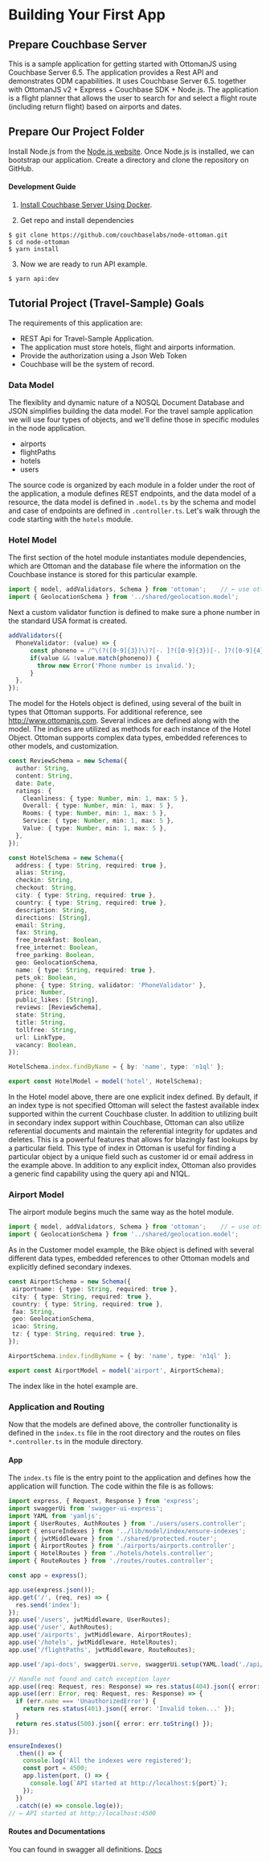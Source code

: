 # Building Your First App

## Prepare Couchbase Server

This is a sample application for getting started with OttomanJS using Couchbase Server 6.5. The application provides a Rest API and demonstrates ODM capabilities. It uses Couchbase Server 6.5. together with OttomanJS v2 + Express + Couchbase SDK + Node.js.  The application is a flight planner that allows the user to search for and select a flight route (including return flight) based on airports and dates.

## Prepare Our Project Folder

Install Node.js from the [Node.js website](http://nodejs.org/).  Once Node.js is installed, we can bootstrap our application.   Create a directory and clone the repository on GitHub.

#### Development Guide

1. [Install Couchbase Server Using Docker](https://docs.couchbase.com/server/current/install/getting-started-docker.html).

2. Get repo and install dependencies 
```
$ git clone https://github.com/couchbaselabs/node-ottoman.git
$ cd node-ottoman
$ yarn install
```

3. Now we are ready to run API example.
```
$ yarn api:dev
```

## Tutorial Project (Travel-Sample) Goals

The requirements of this application are:

- REST Api for Travel-Sample Application.
- The application must store hotels, flight and airports information.
- Provide the authorization using a Json Web Token
- Couchbase will be the system of record.

### Data Model

The flexiblity and dynamic nature of a NOSQL Document Database and JSON simplifies building the data model. For the travel sample application we will use four types of objects, and we'll define those in specific modules in the node application.   

- airports
- flightPaths
- hotels
- users
 
The source code is organized by each module in a  folder under the root of the application, a module defines REST endpoints, and the data model of a resource, the data model is defined in `.model.ts` by the schema and model and case of endpoints are defined in `.controller.ts`.   Let's walk through the code starting with the `hotels` module.

### Hotel Model

The first section of the hotel module instantiates module dependencies, which are Ottoman and the database file where the information on the Couchbase instance is stored for this particular example. 

```ts
import { model, addValidators, Schema } from 'ottoman';    // ← use ottoman
import { GeolocationSchema } from '../shared/geolocation.model';
```

Next a custom validator function is defined to make sure a phone number in the standard USA format is created.

```ts
addValidators({
  PhoneValidator: (value) => {
      const phoneno = /^\(?([0-9]{3})\)?[-. ]?([0-9]{3})[-. ]?([0-9]{4})$/;
      if(value && !value.match(phoneno)) {
        throw new Error('Phone number is invalid.');
      }
  },
});
```

The model for the Hotels object is defined, using several of the built in types that Ottoman supports.   For additional reference, see http://www.ottomanjs.com.   Several indices are defined along with the model.  The indices are utilized as methods for each instance of the Hotel Object.  Ottoman supports complex data types, embedded references to other models, and customization.  

```ts
const ReviewSchema = new Schema({
  author: String,
  content: String,
  date: Date,
  ratings: {
    Cleanliness: { type: Number, min: 1, max: 5 },
    Overall: { type: Number, min: 1, max: 5 },
    Rooms: { type: Number, min: 1, max: 5 },
    Service: { type: Number, min: 1, max: 5 },
    Value: { type: Number, min: 1, max: 5 },
  },
});

const HotelSchema = new Schema({
  address: { type: String, required: true },
  alias: String,
  checkin: String,
  checkout: String,
  city: { type: String, required: true },
  country: { type: String, required: true },
  description: String,
  directions: [String],
  email: String,
  fax: String,
  free_breakfast: Boolean,
  free_internet: Boolean,
  free_parking: Boolean,
  geo: GeolocationSchema,
  name: { type: String, required: true },
  pets_ok: Boolean,
  phone: { type: String, validator: 'PhoneValidator' },
  price: Number,
  public_likes: [String],
  reviews: [ReviewSchema],
  state: String,
  title: String,
  tollfree: String,
  url: LinkType,
  vacancy: Boolean,
});

HotelSchema.index.findByName = { by: 'name', type: 'n1ql' };

export const HotelModel = model('hotel', HotelSchema);
```

In the Hotel model above, there are one explicit index defined. By default,
if an index type is not specified Ottoman will select the fastest available index supported within the current Couchbase cluster.
In addition to utilizing built in secondary index support within Couchbase, 
Ottoman can also utilize referential documents and maintain the referential integrity for updates and deletes. 
This is a powerful features that allows for blazingly fast lookups by a particular field. 
This type of index in Ottoman is useful for finding a particular object by a unique field such as customer id or email address in the example above.
In addition to any explicit index, Ottoman also provides a generic find capability using the query api and N1QL. 

### Airport Model

The airport module begins much the same way as the hotel module.  

```ts
import { model, addValidators, Schema } from 'ottoman';    // ← use ottoman
import { GeolocationSchema } from '../shared/geolocation.model';
```

As in the Customer model example, the Bike object is defined with several different data types, embedded references to other Ottoman models and explicitly defined secondary indexes. 

```ts
const AirportSchema = new Schema({
 airportname: { type: String, required: true },
 city: { type: String, required: true },
 country: { type: String, required: true },
 faa: String,
 geo: GeolocationSchema,
 icao: String,
 tz: { type: String, required: true },
});

AirportSchema.index.findByName = { by: 'name', type: 'n1ql' };

export const AirportModel = model('airport', AirportSchema);
```

The index like in the hotel example are. 

### Application and Routing

Now that the models are defined above, the controller functionality is defined in the ```index.ts``` file in the root directory and the routes on files ```*.controller.ts``` in the module directory. 

#### App

The `index.ts` file is the entry point to the application and defines how the application will function. The code within the file is as follows:

```ts
import express, { Request, Response } from 'express';
import swaggerUi from 'swagger-ui-express';
import YAML from 'yamljs';
import { UserRoutes, AuthRoutes } from './users/users.controller';
import { ensureIndexes } from '../lib/model/index/ensure-indexes';
import { jwtMiddleware } from './shared/protected.router';
import { AirportRoutes } from './airports/airports.controller';
import { HotelRoutes } from './hotels/hotels.controller';
import { RouteRoutes } from './routes/routes.controller';

const app = express();

app.use(express.json());
app.get('/', (req, res) => {
  res.send('index');
});
app.use('/users', jwtMiddleware, UserRoutes);
app.use('/user', AuthRoutes);
app.use('/airports', jwtMiddleware, AirportRoutes);
app.use('/hotels', jwtMiddleware, HotelRoutes);
app.use('/flightPaths', jwtMiddleware, RouteRoutes);

app.use('/api-docs', swaggerUi.serve, swaggerUi.setup(YAML.load('./api/swagger.yaml')));

// Handle not found and catch exception layer
app.use((req: Request, res: Response) => res.status(404).json({ error: 'Route Not Match' }));
app.use((err: Error, req: Request, res: Response) => {
  if (err.name === 'UnauthorizedError') {
    return res.status(401).json({ error: 'Invalid token...' });
  }
  return res.status(500).json({ error: err.toString() });
});

ensureIndexes()
  .then(() => {
    console.log('All the indexes were registered');
    const port = 4500;
    app.listen(port, () => {
      console.log(`API started at http://localhost:${port}`);
    });
  })
  .catch((e) => console.log(e));
// ← API started at http://localhost:4500
```

#### Routes and Documentations
You can found in swagger all definitions. [Docs](http://127.0.0.1:4500/api-docs)
